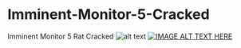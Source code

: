 # Imminent-Monitor-5-Cracked
Imminent Monitor 5 Rat Cracked
![alt text](https://i.imgur.com/9rRJF50.png)
[![IMAGE ALT TEXT HERE](https://img.youtube.com/vi/YtLoGbNERnM/0.jpg)](https://www.youtube.com/watch?v=YtLoGbNERnM)
